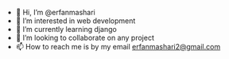 - 👋 Hi, I’m @erfanmashari
- 👀 I’m interested in web development
- 🌱 I’m currently learning django
- 💞️ I’m looking to collaborate on any project
- 📫 How to reach me is by my email erfanmashari2@gmail.com

<!---
erfanmashari/erfanmashari is a ✨ special ✨ repository because its `README.md` (this file) appears on your GitHub profile.
You can click the Preview link to take a look at your changes.
--->
